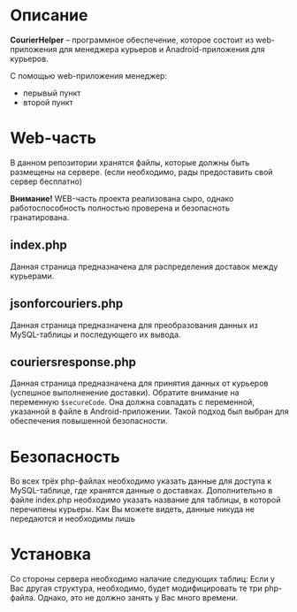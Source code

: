# Описание
**CourierHelper** – программное обеспечение, которое состоит из web-приложения для менеджера курьеров и Anadroid-приложения для курьеров.

С помощью web-приложения менеджер:
   * перывый пункт
   * второй пункт

# Web-часть

В данном репозитории хранятся файлы, которые должны быть размещены на сервере. 
(если необходимо, рады предоставить свой сервер бесплатно)

**Внимание!**
WEB-часть проекта реализована сыро, однако работоспособность полностью проверена и безопасноть гранатирована.

## index.php
Данная страница предназначена для распределения доставок между курьерами.

## jsonforcouriers.php
Данная страница предназначена для преобразования данных из MySQL-таблицы и последующего их вывода.

## couriersresponse.php
Данная страница предназначена для принятия данных от курьеров (успешное выполненение доставки).
Обратите внимание на переменную ``$secureCode``. Она должна совпадать с переменной, указанной в файле в Android-приложении.
Такой подход был выбран для обеспечения повышенной безопасности.

# Безопасность
Во всех трёх php-файлах необходимо указать данные для доступа к MySQL-таблице, где хранятся данные о доставках. Дополнительно в файле index.php необходимо указать название для таблицы, в которой перечилены курьеры. Как Вы можете видеть, данные никуда не передаются и необходимы лишь

# Установка
Со стороны сервера необходимо налачие следующих таблиц:
Если у Вас другая структура, необходимо, будет модифицировать те три php-файла.
Однако, это не должно занять у Вас много времени.
